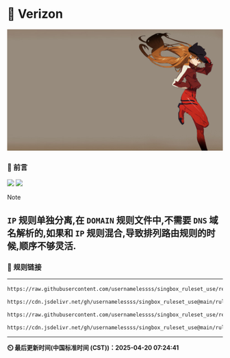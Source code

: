 
# 🧸 Verizon
![](https://raw.githubusercontent.com/usernamelessss/picture-bed/main/images/202504042256831.jpg)
### 📣 前言
![](https://shields.io/badge/-移除重复规则-ff69b4) ![](https://shields.io/badge/-IP&nbsp;规则单独存放不与&nbsp;DOMAIN&nbsp;等混合-green)
> [!NOTE]
**`IP` 规则单独分离,在 `DOMAIN` 规则文件中,不需要 `DNS` 域名解析的,如果和 `IP` 规则混合,导致排列路由规则的时候,顺序不够灵活.**
---

###  🔗 规则链接
---

```url
https://raw.githubusercontent.com/usernamelessss/singbox_ruleset_use/refs/heads/main/rule/Verizon/Verizon_No_IP.json
```

```url
https://cdn.jsdelivr.net/gh/usernamelessss/singbox_ruleset_use@main/rule/Verizon/Verizon_No_IP.json
```

```url
https://raw.githubusercontent.com/usernamelessss/singbox_ruleset_use/refs/heads/main/rule/Verizon/Verizon_No_IP.srs
```

```url
https://cdn.jsdelivr.net/gh/usernamelessss/singbox_ruleset_use@main/rule/Verizon/Verizon_No_IP.srs
```

---
**⏲️ 最后更新时间(中国标准时间 (CST))：2025-04-20 07:24:41**
